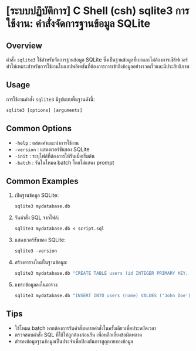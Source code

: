# [ระบบปฏิบัติการ] C Shell (csh) sqlite3 การใช้งาน: คำสั่งจัดการฐานข้อมูล SQLite

## Overview
คำสั่ง `sqlite3` ใช้สำหรับจัดการฐานข้อมูล SQLite ซึ่งเป็นฐานข้อมูลที่เบาและไม่ต้องการเซิร์ฟเวอร์ ทำให้เหมาะสำหรับการใช้งานในแอปพลิเคชันที่ต้องการการเข้าถึงข้อมูลอย่างรวดเร็วและมีประสิทธิภาพ

## Usage
การใช้งานคำสั่ง `sqlite3` มีรูปแบบพื้นฐานดังนี้:

```csh
sqlite3 [options] [arguments]
```

## Common Options
- `-help` : แสดงคำแนะนำการใช้งาน
- `-version` : แสดงเวอร์ชันของ SQLite
- `-init` : ระบุไฟล์ที่ต้องการให้รันเมื่อเริ่มต้น
- `-batch` : รันในโหมด batch โดยไม่แสดง prompt

## Common Examples
1. เปิดฐานข้อมูล SQLite:
   ```csh
   sqlite3 mydatabase.db
   ```

2. รันคำสั่ง SQL จากไฟล์:
   ```csh
   sqlite3 mydatabase.db < script.sql
   ```

3. แสดงเวอร์ชันของ SQLite:
   ```csh
   sqlite3 -version
   ```

4. สร้างตารางใหม่ในฐานข้อมูล:
   ```csh
   sqlite3 mydatabase.db "CREATE TABLE users (id INTEGER PRIMARY KEY, name TEXT);"
   ```

5. แทรกข้อมูลลงในตาราง:
   ```csh
   sqlite3 mydatabase.db "INSERT INTO users (name) VALUES ('John Doe');"
   ```

## Tips
- ใช้โหมด batch หากต้องการรันคำสั่งหลายคำสั่งในครั้งเดียวเพื่อประหยัดเวลา
- ตรวจสอบคำสั่ง SQL ที่ใช้ให้ถูกต้องก่อนรัน เพื่อหลีกเลี่ยงข้อผิดพลาด
- สำรองข้อมูลฐานข้อมูลเป็นประจำเพื่อป้องกันการสูญหายของข้อมูล